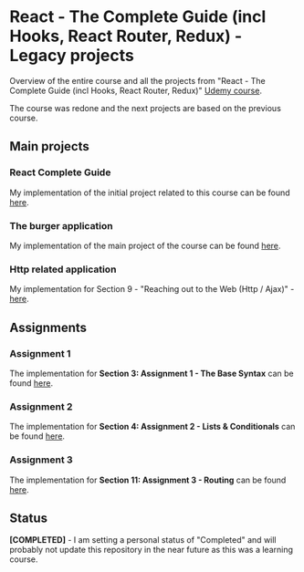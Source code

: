 # React - The Complete Guide (incl Hooks, React Router, Redux) - Legacy projects

Overview of the entire course and all the projects from "React - The Complete Guide (incl Hooks, React Router, Redux)" [Udemy course](https://www.udemy.com/course/react-the-complete-guide-incl-redux/).

The course was redone and the next projects are based on the previous course.

## Main projects

### React Complete Guide

My implementation of the initial project related to this course can be found [here](./CompleteGuide/).

### The burger application

My implementation of the main project of the course can be found [here](./BurgerApp/).

### Http related application

My implementation for Section 9 - "Reaching out to the Web (Http / Ajax)" - [here](./Http/).

## Assignments

### Assignment 1

The implementation for **Section 3: Assignment 1 - The Base Syntax** can be found [here](https://github.com/mariamihai/udemy-react-assignment1).

### Assignment 2

The implementation for **Section 4: Assignment 2 - Lists & Conditionals** can be found [here](https://github.com/mariamihai/udemy-react-assignment2).

### Assignment 3

The implementation for **Section 11: Assignment 3 - Routing** can be found [here](https://github.com/mariamihai/udemy-react-assignment3).

## Status

**[COMPLETED]** - I am setting a personal status of "Completed" and will probably not update this repository in the near future as this was a learning course.
